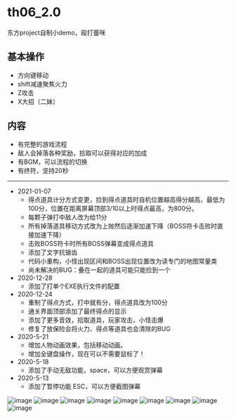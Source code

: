 # th06_2.0
东方project自制小demo，殴打蕾咪

## 基本操作
*  方向键移动
*  shift减速聚焦火力
*  Z攻击
*  X大招（二妹）

## 内容
*  有完整的游戏流程
*  敌人会掉落各种奖励，拾取可以获得对应的加成
*  有BGM，可以流程的切换
*  有终符，坚持20秒
---

* 2021-01-07
  - 得点道具计分方式变更，捡到得点道具时自机位置越高得分越高，最低为100分，位置在距离屏幕顶部3/10以上时得点最高，为800分。
  - 每颗子弹打中敌人改为给11分
  - 所有掉落道具移动方式改为上抛然后逐渐加速下降（BOSS符卡击败时直接加速下降）
  - 击败BOSS符卡时所有BOSS弹幕变成得点道具
  - 添加了文字抗锯齿
  - 代码小重构，小怪出现区间和BOSS出现位置改为读专门的地图常量类
  - 尚未解决的BUG：叠在一起的道具可能只能捡到一个
* 2020-12-28
  - 添加了打单个EXE执行文件的配置
* 2020-12-24
  - 重制了得点方式，打中就有分，得点道具改为100分
  - 通关界面顶部添加了最终得点的显示
  - 添加了更多音效，拾取道具，玩家攻击，小怪击爆
  - 修复了放保险会将火力、得点等道具也会清除的BUG
* 2020-5-21
  -  增加人物动画效果，包括移动动画。
  -  增加全键盘操作，现在可以不需要鼠标了！
* 2020-5-18
  -  添加了手动无敌功能，space，可以方便观赏弹幕
* 2020-5-13
  -  添加了暂停功能 ESC，可以方便截图弹幕



![image](https://github.com/Songhan17/th06_1.5/blob/master/pictures/1.png)
![image](https://github.com/Songhan17/th06_1.5/blob/master/pictures/2.png)
![image](https://github.com/Songhan17/th06_1.5/blob/master/pictures/3.png)
![image](https://github.com/Songhan17/th06_1.5/blob/master/pictures/4.png)
![image](https://github.com/Songhan17/th06_1.5/blob/master/pictures/5.png)
![image](https://github.com/Songhan17/th06_1.5/blob/master/pictures/6.png)
![image](https://github.com/Songhan17/th06_1.5/blob/master/pictures/7.png)
![image](https://github.com/Songhan17/th06_1.5/blob/master/pictures/8.png)
![image](https://github.com/Songhan17/th06_1.5/blob/master/pictures/9.png)
